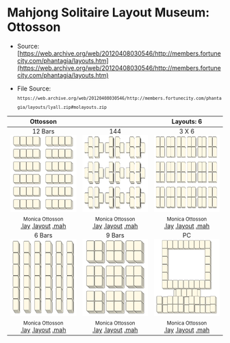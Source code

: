 # Mahjong Solitaire Layout Museum: Ottosson
* Source: [https://web.archive.org/web/20120408030546/http://members.fortunecity.com/phantagia/layouts.htm](https://web.archive.org/web/20120408030546/http://members.fortunecity.com/phantagia/layouts.htm)

* File Source:  
<sub>```https://web.archive.org/web/20120408030546/http://members.fortunecity.com/phantagia/layouts/lyall.zip#molayouts.zip```</sub>


|Ottosson||Layouts: 6|
|:--:|:--:|:--:|
|12 Bars<br><img src="./12_bars_2.svg" height="180" width="175"><br> <sub>Monica Ottosson</sub> <br>[.lay](./12_bars_2.lay)  [.layout](./12_bars_2.layout)  [.mah](./12_bars_2.mah) |144<br><img src="./144_2.svg" height="180" width="175"><br> <sub>Monica Ottosson</sub> <br>[.lay](./144_2.lay)  [.layout](./144_2.layout)  [.mah](./144_2.mah) |3 X 6<br><img src="./3_x_6_2.svg" height="180" width="175"><br> <sub>Monica Ottosson</sub> <br>[.lay](./3_x_6_2.lay)  [.layout](./3_x_6_2.layout)  [.mah](./3_x_6_2.mah) |
|6 Bars<br><img src="./6_bars_2.svg" height="180" width="175"><br> <sub>Monica Ottosson</sub> <br>[.lay](./6_bars_2.lay)  [.layout](./6_bars_2.layout)  [.mah](./6_bars_2.mah) |9 Bars<br><img src="./9_bars_2.svg" height="180" width="175"><br> <sub>Monica Ottosson</sub> <br>[.lay](./9_bars_2.lay)  [.layout](./9_bars_2.layout)  [.mah](./9_bars_2.mah) |PC<br><img src="./pc_3.svg" height="180" width="175"><br> <sub>Monica Ottosson</sub> <br>[.lay](./pc_3.lay)  [.layout](./pc_3.layout)  [.mah](./pc_3.mah) |